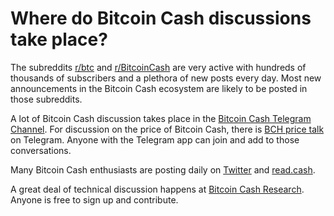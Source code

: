 # Where do Bitcoin Cash discussions take place?


The subreddits [r/btc](https://www.reddit.com/r/btc/) and [r/BitcoinCash](https://www.reddit.com/r/Bitcoincash/) are very active with hundreds of thousands of subscribers and a plethora of new posts every day. Most new announcements in the Bitcoin Cash ecosystem are likely to be posted in those subreddits.

A lot of Bitcoin Cash discussion takes place in the [Bitcoin Cash Telegram Channel](https://t.me/bchchannel). For discussion on the price of Bitcoin Cash, there is [BCH price talk](https://t.me/bchpricechannel) on Telegram. Anyone with the Telegram app can join and add to those conversations.

Many Bitcoin Cash enthusiasts are posting daily on [Twitter](https://twitter.com/search?q=bitcoin%20cash&src=typed_query) and [read.cash](https://read.cash/).

A great deal of technical discussion happens at [Bitcoin Cash Research](https://bitcoincashresearch.org/). Anyone is free to sign up and contribute.